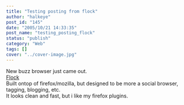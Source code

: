 ```yaml
---
title: "Testing posting from flock"
author: "halkeye"
post_id: "145"
date: "2005/10/21 14:33:35"
post_name: "testing_posting_flock"
status: "publish"
category: "Web"
tags: []
cover: "../cover-image.jpg"
---
```


New buzz browser just came out.  
[Flock](https://www.flock.com/)  
Built ontop of firefox/mozilla, but designed to be more a social browser, tagging, blogging, etc.  
It looks clean and fast, but i like my firefox plugins.
